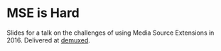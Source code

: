 # MSE is Hard

Slides for a talk on the challenges of using Media Source Extensions in 2016. Delivered at [demuxed](http://demuxed.com/).